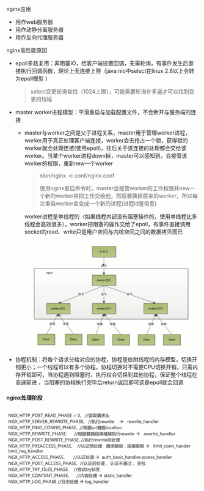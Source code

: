 nginx应用

+ 用作web服务器
+ 用作动静分离服务器
+ 用作反向代理服务器

nginx高性能原因

+ epoll多路复用：非阻塞IO，给客户端设置回调，无需轮询，有事件发生后直接执行回调函数，理论上无连接上限（java nio中select在linux 2.6以上会转为epoll模型 ）

  > select变更轮询查找（1024上限），可能需要轮询许多遍才可以找到变更的线程

+ master worker进程模型：平滑重启与加载配置文件，不会断开与服务端的连接

  + master与worker之间是父子进程关系，master用于管理worker进程，worker用于真正处理客户端连接，worker会去抢占一个锁，获得锁的worker就会处理连接(使用epoll)，往后关于该连接的处理都会交给该worker。当某个worker进程down掉，master可以感知到，会接管该worker的权限，重新new一个worker 

    > sbin/nginx  -c  conf/nginx.conf   
    >
    > 使用nginx重启命令时，master会接管worker的工作权限并new一个新的worker并把工作交给他，然后替换掉原来的worker，所以每次重启worker会变成一个新的进程(进程id是信息)

    worker进程是单线程的（如果线程内部没有阻塞操作的，使用单线程比多线程会高效很多），worker把阻塞的操作交给了epoll，有事件直接调用socket的read、write只是用户空间与内核空间之间的数据拷贝而已
    
    ![nginx-master-worker](.\image\nginx-master-worker.png)

+ 协程机制：将每个请求分给对应的协程，协程是依附线程的内存模型，切换开销更小；一个线程可以有多个协程，协程切换时不需要CPU切换开销，只需内存开销即可，当协程遇到阻塞时，执行权会切换到其他协程，保证整个线程在高速前进 ，当阻塞的协程执行完毕后return返回即可这是epoll就会回调

#### nginx处理阶段

![nginx-处理阶段](.\image\nginx-处理阶段.png)